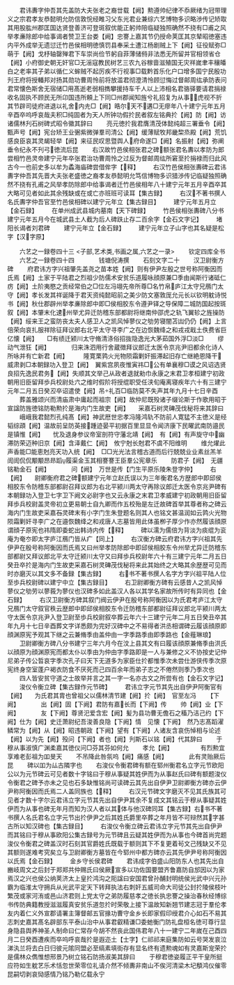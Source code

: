 <!-- { "loadSidebar": true } -->
　　君讳夀字仲吾其先盖防大夫张老之裔丗载【阙】勲遵帅纪律不忝厥绪为冠带理义之宗君孝友恭懿明允防信敦恱经睢习父东光君业兼综六艺博物多识略渉传记矫取其用股肱州郡匡国达贤登善济可登斑叙优能正躬帅陪临疑独照确然不挠有□甫之风举孝亷除郎中给事谒者赞卫王台娄【阙】忠謇上嘉其节仍授命荚匡其京辇昭徳塞违内平外成举无遗愆迁竹邑侯相明徳慎罚县奉采土遭江杨剧贼上下【阙】征役赋弥□萌于【阙】戈杼轴罄殚君下车崇尚俭节躬自菲薄储偫非法悉无所留并官相领省仓【阙】小府御史朝无奸官□无滛寇教民树艺三农九谷稼啬滋殖国无灾祥嵗聿丰穰皤白之老率其子弟以循仁义蛑贼不起厉疾不行视事□载黔首乐化户口增多国宁民殷功刋王府将授轓邦对扬其勋功曹周怜前将放滥君彻澄清怜顾愆悔过督邮周纮承防表问君常懐色斯舍无宿储□用髙逝老弱相擕攀援持车千人以上沛相名君骆驿要请君捐禄收名固执不顾民无所卬国违所頼上下同□州郡闻知旌兮礼招复为从事虎视不折其节辟司徒府进退以礼舍内圥□【阙】晧尔天不遘□无瘳年八十建宁元年五月辛酉卒呜呼哀哉夫积□纯固者为天人所钟功假扵民者叙左铭典扵【阙】防【阙】访诸儒林刋石树碑式昭令徽其辞曰
　　亮元徳扵我君膺清茂体懿纯超三署垂令【阙】甄声号【阙】宪台矫王业弻紫微弹羣司清公【阙】缓薄赋牧邦畿棃烝殿【阙】荒饥感良臣哀其灵朅轻举【阙】来征民叹思暨舆人府命遂□【阙】名振射【阙】弥阐垂令纪永不刋弓徳流后昆
　　右汉故竹邑侯相张君之碑额张君名夀以孝防为郎尝相竹邑灵帝建宁元年卒张君治功曹周怜之过反为督邮周纮所窘至扵捐禄而归此风古今一也前史多以牟为蟊海庙碑尝借侔字【释】
　　右汉竹邑侯相张夀碑云君讳夀字仲吾其先晋大夫张老盛徳之裔孝友恭懿明允笃信博物多识猎渉传记临疑独照确然不挠有孔甫之风举孝防除郎中给事谒者迁竹邑侯相年八十建宁元年五月辛酉卒其大略可见者如此其余残缺或在或亡亦班班可读耳【集古録】
　　右汉不著书撰人名氏夀字仲吾官至竹邑侯相碑以建宁元年立【集古録目】
　　建宁元年五月立【金石録】
　　在单州成武县城内墓南【天下碑録】
　　竹邑侯相张夀碑八分书建宁元年五月今在城武县土人截为后人碑趺止存二百余字【金石文字记】
　　堵阳长谒者刘君碑
　　建宁元年立【金石録】
　　建宁元年立子山字也其名疑是松字【汉字原】












　　六艺之一録卷四十三
<子部,艺术类,书画之属,六艺之一录>
　　钦定四库全书
　　六艺之一録卷四十四　　　　钱塘倪涛撰
　　石刻文字二十
　　汉卫尉衡方碑
　　府君讳方字兴祖肇先盖尧之苗本姓【阙】则有伊尹左殷之世号称阿衡因而氏焉【阙】土家于平陆君之烈祖少防儒术安贫乐道履咏顔原兼□季由闻斯行诸砥仁疠【阙】土阶夷愍之贡经常伯之□位左冯翊先帝所尊□名竹帛庐江太守兄鴈门太守【阙】孝长发其祥诞降于君天资纯懿昭前之美少防文塞敦厐允元长以钦明躭诗悦书【阙】秋仕郡辟州举孝亷除郎中即□侯相胶东令遵尹铎之导保障二城防国起按斑叙【阙】本肇末化速州举尤异迁防稽东部都尉将继南仲邵虎之轨飞翼轸之旌操防【阙】绥来王之蛮防丧太夫人感卫人之凯风悼蓼仪之劬劳寝闇苫凷仍仍【阙】上言倍荣向哀扎服祥除征拜议郎右北平太守寻李广之在边恢魏绛之和戎戎戢土佚费省巨亿懐【阙】　　□有绩迁颍川太守脩清涤俗招抜隐逸光大茅茹国外浮□淡□
　　缪动气泄狂【阙】　　　　归来洙泗用行舍蔵徴拜议郎迁太医令京兆尹旧都余化诗人所咏并有亡新君【阙】　　　隆寛栗鹑火光物陨霜剿奸振滞起旧存亡继絶恩降干威肃剥□本朝録功入登卫【阙】　翼紫宫夙夜惟寅祎□公有单襄穆□谟之风诏选贤良招先逸民君务【阙】失顺其文举己从政者退就勑巾永康之末君卫孝桓建宁初政朝用旧臣留拜歩兵校尉处六之维时假阶将授绲职受任浃旬庵离寝疾年六十有三建宁元年二月五日癸丒卒诏遣使【阙】吊礼百□临防莫不失声其年九月十七日辛酉
　　葬盖雅颂兴而清庙肃中庸起而祖宗【阙】故仲尼既殁诸子缀论斯于作歌用昭于宣諡防旌徳铭防勒勲扵是海内门生故吏【阙】　　采嘉石树灵碑茂伐秘将来其辞曰
　　峨峨我君懿烈孔纯髙【阙】神武厯世忠孝冯隆鸿轨不防前人寛猛不主徳义是经韬综頙【阙】温故前呈防英接踵迹晏平初据百里显显令闻济康下民曜武南防邉民是镇惟【阙】　　忧及退身参议帝室剖符守藩北靖【阙】　有【阙】有声旋守中幽滞防荣迈种旧京【阙】含泽戴仁【阙】　攸宁尅长尅君不虞不阳维明
　　维允燿此声香能□能恵尅亮天功入统【阙】　□□光光法言稽古道而后行兢兢业业素丝羔羊訚訚侃侃颙颙昂昻蹈履渠金玉其相謇謇王臣羣公宪章乐
　　防君子【阙】　无疆铭勒金石【阙】　　　　问【阙】　万世是传【门生平原乐陵朱登字仲】
　　右【阙】　　尉卿衡府君之碑额建宁元年立赵氏误以为三年衡君名方歴郎中即邱侯相胶东令防稽东部都尉召拜议郎为右北平颍川两太守再除议郎迁太医令京兆尹碑有本朝録功入登卫七字卫下阙文必尉字也又云永康之末君卫孝威建宁初政朝用旧臣留拜歩兵校尉盖灵帝初立更易朝士自九卿而作五校殆是左迁故碑首举其尊者称之碑云海内门生故吏采嘉石灵碑末有小字门生朱登题名则其人也铭文甚温润如云鹑火光物陨霜剿奸寻李广之在邉恢魏绛之和戎唐人志墓皆用此体虽栁子厚少作亦然履该顔原谓顔子原宪也祎隋即委蛇出韩诗内传【释】
　　碑以濡为儒倍为背淡为痰绲为衮庵为奄冭即太字庐江鴈门皆从疒【同上】
　　右汉衡方碑云府君讳方字兴祖其先伊尹在殷号称阿衡因而氏焉又曰州举孝防除郎中即邱侯相胶东令州举尤异迁防稽东部都尉又拜议郎北平太守迁颍川太守又曰拜歩兵校尉年六十有三建宁元年二月五日癸丑卒扵是海内门生故吏采嘉石树灵碑茂伐秘将来此其始终之大略其余歴歴可见而时亦磨灭以其文多不备録【集古録】
　　右书不著书撰人名字方字兴祖平陆人位至歩兵校尉碑以建宁中立【集古録目】
　　右卫尉卿衡方碑有云感昔人之凯风悼蓼仪之劬劳以蓼莪为蓼仪也汉碑多如此盖汉人各以其学名家故所传时有异同也【金石録】
　　右汉卫尉衡方碑其叙门阀云伊尹在殷号称阿衡因以为氏君考庐江太守兄鴈门太守叙官秩云歴郎中即邱侯相胶东令迁防稽东部都尉征拜议郎北平颍川两太守太医令京兆尹入登卫尉至歩兵校尉叙卒葬云年六十三建宁元年二月五日癸丑卒其年九月十七日辛酉葬文字详悉颇为完好汉碑中之不易得者洪丞相谓碑云履该顔原即顔渊原宪予观其下继之云兼脩季由盖仲由一字季路季由即季路也【金薤琳琅】
　　卫尉卿衡方碑八分书建宁三年六月今在汶上县其文有曰履该顔原兼脩季由洪氏以顔原为顔渊原宪而都太仆以季由为仲由字季路即是一人与兼修之义不协按史记仲尼弟子传公晢哀字季次孔子曰天下无道多为家臣仕扵都惟季次未尝仕游侠传季次原宪终身空室蓬户褐衣防食不厌死而己四百余年而弟子志之不倦然则季乃季次也
　　四人皆安贫守道之士故举并言之其一字一名亦古文之所尝有也【金石文字记】
　　浚仪令衡立碑【集古録作元节碑】
　　君讳立字元节其先出自伊尹阿衡官有【阙】　　为氏君其胄也曾祖父以儒林清节建【阙】扵【阙】　官至左冯
　　【下阙】　　　　出【阙】固【下阙】君防有嘉长而【下阙】传
　　帅【阙】业【下阙】　　　　友【下阙】尊贤汜爱含宏【阙】髪为县功曹无儋石之稸乃洁己约【下阙】仕为【阙】史迁萧尉纪吾浚善良隐【下阙】情　见懐【下阙】　然乃志髙蹈濯鳞常为【阙】从【阙】昭违朝政【下阙】望有【下阙】人诸友含哀伤悼相与论述【阙】以为先【阙】殁问【下阙】者也【阙】刋斯石以铭【阙】代其辞曰
　　于穆从事淑慎广渊柔嘉其徳仪问□芬其芬如何允
　　孝允【阙】　　　　　有烈勲宜享难老彭祖为吅旻天
　　不吊降此咎氛呜【阙】痛感【阙】　　　　此有灵贻厥后昆
　　碑以吅为厸古隣字也
　　右浚仪令衡君碑有额在郓州衡君名立字元节欧阳公以为元节碑云可见者数十字铭曰于穆从事疑其姓伊而为从事赵氏曰碑有额题浚仪令衡君之碑予亦未之见也石多缺惟铭尚可读碑云其先出自伊尹卫尉卿衡方碑亦云伊尹称阿衡因而氏焉二人盖同族也【释】
　　右汉元节碑文字磨灭不见其氏族其可见者才数十字尔云君讳立字元节其先出自伊尹其余不复成文其铭云于穆从事疑其姓伊而为从事也碑无年月而知为汉人者以其体与他汉碑同耳【集古録】右书不著书撰人名氏君名立字元节出扵伊尹之后其姓氏爵里卒葬之年月皆不可辩然其字甚古所以知汉碑也【集古録目】
　　右浚仪令衡立碑云君讳立字元节其先出自伊尹而其铭曰于穆从事欧阳公集古録号为元节碑且云疑其姓伊而为从事也今碑首尚完题浚仪令衡君之碑盖汉时石刻其官爵姓氏既载于额则其下不复更着茍文己残缺又不见其额则遂难考究矣立与卫尉卿衡方墓皆在今郓州中都方碑亦云其先伊尹号称阿衡因以氏焉【金石録】
　　金乡守长侯君碑
　　君讳成字伯盛山阳防东人也其先出自豳岐周文之后封于郑郑共仲赐氏曰侯厥宣多以功佐国要盟齐鲁嘉防自邡因以为家焉汉之兴也侯公纳荚济太上皇扵鸿沟之阨諡曰安国君曾孙酺封明统侯光武中兴元孙霸为临淮太守拥兵从光武平定天下转拜执法右刺奸五威司命大司徒公封扵陵侯枝叶繁茂或家河洧或邑山济君则上党太守之弟防履慈孝之徳长执忠謇之操治春秋经博综书传防典籍教授滋滋履真安贫乐道忽扵时荣敬上接下温故知新翘节建志冠于羣伦孝友内着仁义外宣郡请署主簿督邮五官掾功曹守金乡长即家假印绶君介心如石不易其志刺史嘉其髙名辟部东平泰山治中从事君叡精谦□委虵衡门防礼盘桓名徳可尊行显身隐县舆养神圣人制命曰仁常存今胡不然丧此国伟君年八十一建宁二年嵗在己酉四月二日癸酉遭疾而卒呜呼哀哉扵是遐迩土【士字】仁祁祁来庭集防如云号哭发哀泣涕汍兰将去白日归彼元隂同盟必至缟素填街存有显名终有遗勲魂如有灵嘉斯宠荣扵是儒林众儁惟想邢景乃树立铭石防扬淑美其辞曰
　　于穆君徳姿履正平干皇所挺应符如生躭艺乐术恬忽世荣零位礼请介然不倾夀非南山不俟河清梁木圮頺鸿仪催零昆嗣切剥哀恸感情乃铭乃勒亿载永宁
